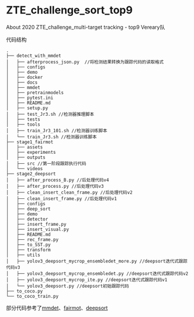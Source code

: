 # ZTE_challenge_sort_top9
About 2020 ZTE_challenge_multi-target tracking - top9 Vereary队

代码结构
```
.
├── detect_with_mmdet
│   ├── afterprocess_json.py  //将检测结果转换为跟踪代码的读取格式      
│   ├── configs
│   ├── demo
│   ├── docker
│   ├── docs
│   ├── mmdet
│   ├── pretrainmodels
│   ├── pytest.ini
│   ├── README.md
│   ├── setup.py
│   ├── test_Jr3.sh //检测器推理脚本
│   ├── tests
│   ├── tools
│   ├── train_Jr3_101.sh //检测器训练脚本 
│   └── train_Jr3.sh //检测器训练脚本
├── stage1_fairmot
│   ├── assets
│   ├── experiments
│   ├── outputs
│   ├── src //第一阶段跟踪执行代码 
│   └── videos
├── stage2_deepsort
│   ├── after_process_B.py //后处理代码v4 
│   ├── after_process.py //后处理代码v3 
│   ├── clean_insert_clean_frame.py //后处理代码v2 
│   ├── clean_insert_frame.py //后处理代码v1 
│   ├── configs
│   ├── deep_sort
│   ├── demo
│   ├── detector
│   ├── insert_frame.py
│   ├── insert_visual.py
│   ├── README.md
│   ├── rec_frame.py
│   ├── to_SST.py
│   ├── transform
│   ├── utils
│   ├── yolov3_deepsort_mycrop_ensembledet_more.py //deepsort迭代式跟踪代码v3 
│   ├── yolov3_deepsort_mycrop_ensembledet.py //deepsort迭代式跟踪代码v2
│   ├── yolov3_deepsort_mycrop_ite.py //deepsort迭代式跟踪代码v1
│   └── yolov3_deepsort.py //deepsort初始跟踪代码 
├── to_coco.py
└── to_coco_train.py
```



部分代码参考了[mmdet](https://github.com/open-mmlab/mmdetection)、[fairmot](https://github.com/ifzhang/FairMOT)、[deepsort](https://github.com/ZQPei/deep_sort_pytorch)
